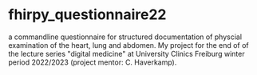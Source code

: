 # fhirpy_questionnaire22
a commandline questionnaire for structured documentation of physcial examination of the heart, lung and abdomen.
My project for the end of of the lecture series "digital medicine" at University Clinics Freiburg winter period 2022/2023 (project mentor: C. Haverkamp).

